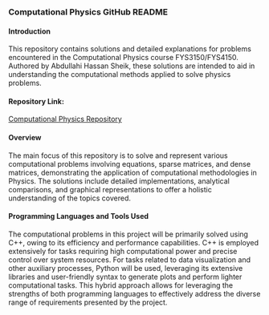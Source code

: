 ### Computational Physics GitHub README

#### Introduction
This repository contains solutions and detailed explanations for problems encountered in the Computational Physics course FYS3150/FYS4150. Authored by Abdullahi Hassan Sheik, these solutions are intended to aid in understanding the computational methods applied to solve physics problems.

#### Repository Link:
[Computational Physics Repository](https://github.com/SheikAbdullahi/FYS4150Computational-Physics)

#### Overview
The main focus of this repository is to solve and represent various computational problems involving equations, sparse matrices, and dense matrices, demonstrating the application of computational methodologies in Physics. The solutions include detailed implementations, analytical comparisons, and graphical representations to offer a holistic understanding of the topics covered.

#### Programming Languages and Tools Used

The computational problems in this project will be primarily solved using C++, owing to its efficiency and performance capabilities. C++ is employed extensively for tasks requiring high computational power and precise control over system resources. For tasks related to data visualization and other auxiliary processes, Python will be used, leveraging its extensive libraries and user-friendly syntax to generate plots and perform lighter computational tasks. This hybrid approach allows for leveraging the strengths of both programming languages to effectively address the diverse range of requirements presented by the project.
